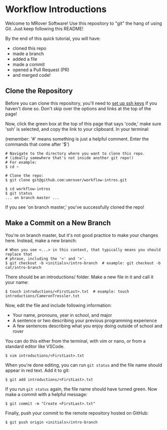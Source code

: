 # Workflow Introductions

Welcome to MRover Software! Use this repository to "git" the hang of using Git. Just keep following this README!

By the end of this quick tutorial, you will have:
* cloned this repo
* made a branch
* added a file
* made a commit
* opened a Pull Request (PR)
* and merged code!

## Clone the Repository

Before you can clone this repository, you'll need to [set up ssh keys](https://docs.github.com/en/authentication/connecting-to-github-with-ssh/adding-a-new-ssh-key-to-your-github-account) if you haven't done so. Don't skip over the options and links at the top of the page!

Now, click the green box at the top of this page that says 'code,' make sure 'ssh' is selected, and copy the link to your clipboard. In your terminal:

(remember: '#' means something is just a helpful comment. Enter the commands that come after '$')

    # Navigate to the directory where you want to clone this repo.
    # (ideally somewhere that's not inside another git repo!)
    # For example:
    $ cd ~

    # Clone the repo:
    $ git clone git@github.com:umrover/workflow-intros.git

    $ cd workflow-intros
    $ git status
    ... on branch master ...

If you see 'on branch master,' you've successfully cloned the repo!

## Make a Commit on a New Branch

You're on branch master, but it's not good practice to make your changes here. Instead, make a new branch:

    # When you see <...> in this context, that typically means you should replace that
    # phrase, including the '<' and '>'.
    $ git checkout -b <initials>/intro-branch  # example: git checkout -b cat/intro-branch

There should be an introductions/ folder. Make a new file in it and call it your name:

    $ touch introductions/<FirstLast>.txt  # example: touch introductions/CameronTressler.txt

Now, edit the file and include following information:
 * Your name, pronouns, year in school, and major
 * A sentence or two describing your previous programming experience
 * A few sentences describing what you enjoy doing outside of school and rover

You can do this either from the terminal, with vim or nano, or from a standard editor like VSCode.

    $ vim introductions/<FirstLast>.txt

When you're done editing, you can run `git status` and the file name should appear in red text. Add it to git:

    $ git add introductions/<FirstLast>.txt

If you run `git status` again, the file name should have turned green. Now make a commit with a helpful message:

    $ git commit -m "Create <FirstLast>.txt"

Finally, push your commit to the remote repository hosted on GitHub:

    $ git push origin <initials>/intro-branch

